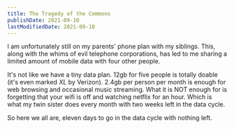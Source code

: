 ```yaml
---
title: The Tragedy of the Commons
publishDate: 2021-09-10
lastModifiedDate: 2021-09-10
---
```


I am unfortunately still on my parents' phone plan with my siblings. 
This, along with the whims of evil telephone corporations, has led to me sharing a limited
amount of mobile data with four other people. 

It's not like we have a tiny data plan. 12gb for five people is totally doable
(it's even marked *XL* by Verizon). 2.4gb per person per month is enough for web browsing
and occasional music streaming. What it is NOT enough for is forgetting that your wifi 
is off and watching netflix for an hour. Which is what my twin sister does every month
with two weeks left in the data cycle.

So here we all are, eleven days to go in the data cycle with nothing left. 